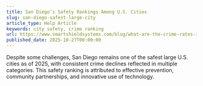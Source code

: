 ```yaml
---
title: San Diego’s Safety Rankings Among U.S. Cities
slug: san-diego-safest-large-city
article_type: Help Article
keywords: city safety, crime ranking
url: https://www.smartshieldsystems.com/blog/what-are-the-crime-rates-in-san-diego
published_date: 2025-10-27T00:00:00
---
```


Despite some challenges, San Diego remains one of the safest large U.S. cities as of 2025, with consistent crime declines reflected in multiple categories. This safety ranking is attributed to effective prevention, community partnerships, and innovative use of technology.